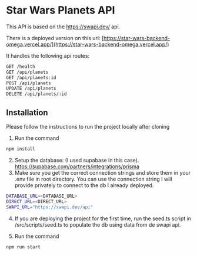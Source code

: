 # Star Wars Planets API

This API is based on the https://swapi.dev/ api.

There is a deployed version on this url: [https://star-wars-backend-omega.vercel.app/](https://star-wars-backend-omega.vercel.app/)

It handles the following api routes:

```bash
GET /health
GET /api/planets
GET /api/planets:id
POST /api/planets
UPDATE /api/planets
DELETE /api/planets/:id
```

## Installation

Please follow the instructions to run the project locally after cloning

1. Run the command

```bash
npm install
```

2. Setup the database: (I used supabase in this case). https://supabase.com/partners/integrations/prisma
3. Make sure you get the correct connection strings and store them in your .env file in root directory. You can use the connection string I will provide privately to connect to the db I already deployed.

```bash
DATABASE_URL=<DATABASE_URL>
DIRECT_URL=<DIRECT_URL>
SWAPI_URL="https://swapi.dev/api"
```

4. If you are deploying the project for the first time, run the seed.ts script in /src/scripts/seed.ts to populate the db using data from de swapi api.

5. Run the command

```bash
npm run start
```

